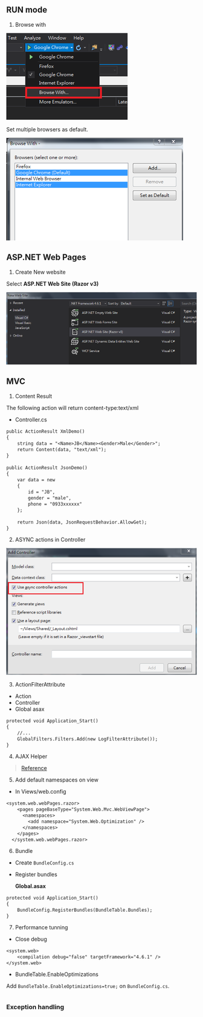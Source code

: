 ## RUN mode

1. Browse with

![](assets\002.PNG)


Set multiple browsers as default.

![](assets\003.PNG)


## ASP.NET Web Pages 


1. Create New website

Select **ASP.NET Web Site (Razor v3)**

![](assets\001.PNG)




## MVC 

1. Content Result

The following action will return content-type:text/xml

* Controller.cs

```
public ActionResult XmlDemo()
{
    string data = "<Name>JB</Name><Gender>Male</Gender>";
    return Content(data, "text/xml");
}

public ActionResult JsonDemo()
{
    var data = new
    {
        id = "JB",
        gender = "male",
        phone = "0933xxxxxx"
    };

    return Json(data, JsonRequestBehavior.AllowGet);
}
```


2. ASYNC actions in Controller 

![](assets/004.PNG)



3. ActionFilterAttribute

* Action
* Controller
* Global asax

```
protected void Application_Start()
{
    //...
    GlobalFilters.Filters.Add(new LogFilterAttribute());
}
```



4. AJAX Helper


> [Reference](http://www.c-sharpcorner.com/article/Asp-Net-mvc-ajax-helper/)


5. Add default namespaces on view

* In Views/web.config

```
<system.web.webPages.razor>
    <pages pageBaseType="System.Web.Mvc.WebViewPage">
      <namespaces>
        <add namespace="System.Web.Optimization" />
      </namespaces>
    </pages>
  </system.web.webPages.razor>
```


6. Bundle

  * Create `BundleConfig.cs`

  * Register bundles
    
    **Global.asax**

```
protected void Application_Start()
{
    BundleConfig.RegisterBundles(BundleTable.Bundles);
}
```


7. Performance tunning

* Close debug

```
<system.web>
    <compilation debug="false" targetFramework="4.6.1" />
</system.web>
```

* BundleTable.EnableOptimizations

Add `BundleTable.EnableOptimizations=true;` on `BundleConfig.cs`.
```

```




### Exception handling




